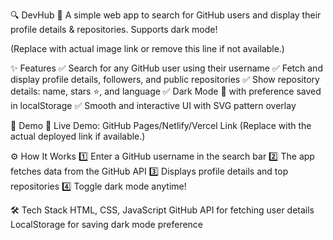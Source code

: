 🔍 DevHub 🌙
A simple web app to search for GitHub users and display their profile details & repositories. Supports dark mode!

(Replace with actual image link or remove this line if not available.)

✨ Features
✅ Search for any GitHub user using their username
✅ Fetch and display profile details, followers, and public repositories
✅ Show repository details: name, stars ⭐, and language
✅ Dark Mode 🌙 with preference saved in localStorage
✅ Smooth and interactive UI with SVG pattern overlay

📸 Demo
🔗 Live Demo: GitHub Pages/Netlify/Vercel Link (Replace with the actual deployed link if available.)

⚙️ How It Works
1️⃣ Enter a GitHub username in the search bar
2️⃣ The app fetches data from the GitHub API
3️⃣ Displays profile details and top repositories
4️⃣ Toggle dark mode anytime!

🛠️ Tech Stack
HTML, CSS, JavaScript
GitHub API for fetching user details
LocalStorage for saving dark mode preference
